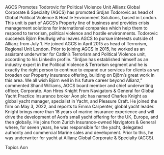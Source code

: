 AGCS Promotes Todorovic for Political Violence Unit
Allianz Global Corporate & Specialty (AGCS) has promoted Srdjan Todorovic as head of Global Political Violence & Hostile Environment Solutions, based in London.
This unit is part of AGCS’s Property line of business and provides crisis management solutions for international companies which help them to respond to terrorism, political violence and hostile environments.
Todorovic succeeds Björn Reußwig who leaves AGCS to pursue interests outside of Allianz from July 1. He joined AGCS in April 2015 as head of Terrorism, Regional Unit London.
Prior to joining AGCS in 2015, he worked as an assistant underwriter for Catlin’s Terrorism and Political Violence unit, according to his LinkedIn profile.
“Srdjan has established himself as an industry expert in the Political Violence & Terrorism segment and he is exactly the right person to continue to expand our services for clients as we broaden our Property insurance offering, building on Björn’s great work in this area. We all wish Björn well in his future career beyond Allianz,” commented Shanil Williams, AGCS board member and chief underwriting officer, Corporate.
Aon Hires Knight From Navigators & General for Global Yacht Practice
Insurance broker Aon plc has named Charles Knight as global yacht manager, specialist in Yacht, and Pleasure Craft.
He joined the firm on May 3, 2022, and reports to Emma Carpenter, global yacht leader.
Knight brings more than 18 years of marine insurance experience and will drive the development of Aon’s small yacht offering for the UK, Europe, and then globally. He joins from Zurich Insurance-owned Navigators & General where, for seven years, he was responsible for the yacht, delegated authority and commercial Marine sales and development.
Prior to this, he was underwriter for yacht at Allianz Global Corporate & Specialty (AGCS).

Topics
Aon
